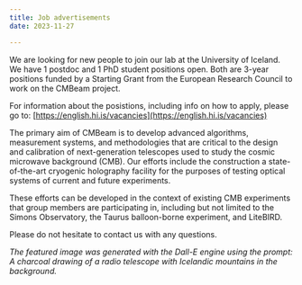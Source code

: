 ```yaml
---
title: Job advertisements
date: 2023-11-27

---
```

We are looking for new people to join our lab at the University of Iceland. We have 1 postdoc and 1 PhD student positions open. Both are 3-year positions funded by a Starting Grant from the European Research Council to work on the CMBeam project.

For information about the posistions, including info on how to apply, please go to: [https://english.hi.is/vacancies](https://english.hi.is/vacancies)

The primary aim of CMBeam is to develop advanced algorithms, measurement systems, and methodologies that are critical to the design and calibration of next-generation telescopes used to study the cosmic microwave background (CMB). Our efforts include the construction a state-of-the-art cryogenic holography facility for the purposes of testing optical systems of current and future experiments.

These efforts can be developed in the context of existing CMB experiments that group members are participating in, including but not limited to the Simons Observatory, the Taurus balloon-borne experiment, and LiteBIRD.

Please do not hesitate to contact us with any questions.

_The featured image was generated with the Dall-E engine using the prompt: A charcoal drawing of a radio telescope with Icelandic mountains in the background._
<!--more-->